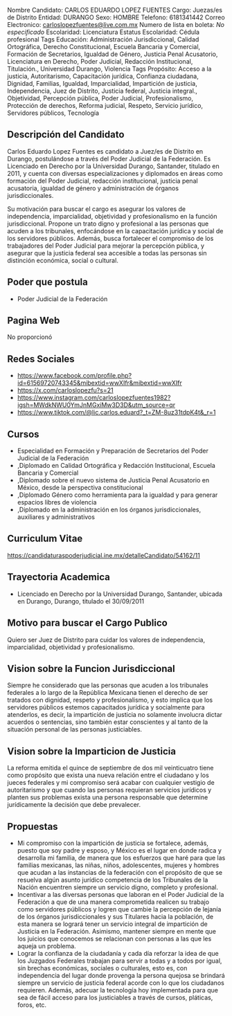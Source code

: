 Nombre Candidato: CARLOS EDUARDO LOPEZ FUENTES
Cargo: Juezas/es de Distrito
Entidad: DURANGO
Sexo: HOMBRE
Telefono: 6181341442
Correo Electronico: carloslopezfuentes@live.com.mx
Numero de lista en boleta: *No especificado*
Escolaridad: Licenciatura
Estatus Escolaridad: Cédula profesional
Tags Educación: Administración Jurisdiccional, Calidad Ortográfica, Derecho Constitucional, Escuela Bancaria y Comercial, Formación de Secretarios, Igualdad de Género, Justicia Penal Acusatorio, Licenciatura en Derecho, Poder Judicial, Redacción Institucional, Titulación., Universidad Durango, Violencia
Tags Propósito: Acceso a la justicia, Autoritarismo, Capacitación jurídica, Confianza ciudadana, Dignidad, Familias, Igualdad, Imparcialidad, Impartición de justicia, Independencia, Juez de Distrito, Justicia federal, Justicia integral., Objetividad, Percepción pública, Poder Judicial, Profesionalismo, Protección de derechos, Reforma judicial, Respeto, Servicio jurídico, Servidores públicos, Tecnología


## Descripción del Candidato 

Carlos Eduardo Lopez Fuentes es candidato a Juez/es de Distrito en Durango, postulándose a través del Poder Judicial de la Federación. Es Licenciado en Derecho por la Universidad Durango, Santander, titulado en 2011, y cuenta con diversas especializaciones y diplomados en áreas como formación del Poder Judicial, redacción institucional, justicia penal acusatoria, igualdad de género y administración de órganos jurisdiccionales.

Su motivación para buscar el cargo es asegurar los valores de independencia, imparcialidad, objetividad y profesionalismo en la función jurisdiccional.  Propone un trato digno y profesional a las personas que acuden a los tribunales, enfocándose en la capacitación jurídica y social de los servidores públicos.  Además, busca fortalecer el compromiso de los trabajadores del Poder Judicial para mejorar la percepción pública, y asegurar que la justicia federal sea accesible a todas las personas sin distinción económica, social o cultural.


## Poder que postula

- Poder Judicial de la Federación


## Pagina Web

No proporcionó


## Redes Sociales

- https://www.facebook.com/profile.php?id=61569720743345&mibextid=wwXIfr&mibextid=wwXIfr
- https://x.com/carloslopezfu?s=21
- https://www.instagram.com/carloslopezfuentes1982?igsh=MWdkNWU0YmJnMGxiMw3D3D&utm_source=qr
- https://www.tiktok.com/@lic.carlos.eduard?_t=ZM-8uz31tdpK4t&_r=1


## Cursos

- Especialidad en Formación y Preparación de Secretarios del Poder Judicial de la Federación
- ,Diplomado en Calidad Ortográfica y Redacción Institucional, Escuela Bancaria y Comercial
- ,Diplomado sobre el nuevo sistema de Justicia Penal Acusatorio en México, desde la perspectiva constitucional
- ,Diplomado Género como herramienta para la igualdad y para generar espacios libres de violencia
- ,Diplomado en la administración en los órganos jurisdiccionales, auxiliares y administrativos


## Curriculum Vitae

https://candidaturaspoderjudicial.ine.mx/detalleCandidato/54162/11


## Trayectoria Academica

- Licenciado en Derecho por la Universidad Durango, Santander, ubicada en Durango, Durango, titulado el 30/09/2011


## Motivo para buscar el Cargo Publico

Quiero ser Juez de Distrito para cuidar los valores de independencia, imparcialidad, objetividad y profesionalismo.


## Vision sobre la Funcion Jurisdiccional

Siempre he considerado que las personas que acuden a los tribunales federales a lo largo de la República Mexicana tienen el derecho de ser tratados con dignidad, respeto y profesionalismo, y esto implica que los servidores públicos estemos capacitados jurídica y socialmente para atenderlos, es decir, la impartición de justicia no solamente involucra dictar acuerdos o sentencias, sino también estar conscientes y al tanto de la situación personal de las personas justiciables.


## Vision sobre la Imparticion de Justicia

La reforma emitida el quince de septiembre de dos mil veinticuatro tiene como propósito que exista una nueva relación entre el ciudadano y los jueces federales y mi compromiso será acabar con cualquier vestigio de autoritarismo y que cuando las personas requieran servicios jurídicos y planten sus problemas exista una persona responsable que determine jurídicamente la decisión que debe prevalecer.


## Propuestas

- Mi compromiso con la impartición de justicia se fortalece, además, puesto que soy padre y esposo, y México es el lugar en donde radica y desarrolla mi familia, de manera que los esfuerzos que haré para que las familias mexicanas, las niñas, niños, adolescentes, mujeres y hombres que acudan a las instancias de la federación con el propósito de que se resuelva algún asunto jurídico competencia de los Tribunales de la Nación encuentren siempre un servicio digno, completo y profesional.
- Incentivar a las diversas personas que laboran en el Poder Judicial de la Federación a que de una manera comprometida realicen su trabajo como servidores públicos y logren que cambie la percepción de lejanía de los órganos jurisdiccionales y sus Titulares hacia la población, de esta manera se logrará tener un servicio integral de impartición de Justicia en la Federación. Asimismo, mantener siempre en mente que los juicios que conocemos se relacionan con personas a las que les aqueja un problema.
- Lograr la confianza de la ciudadanía y cada día reforzar la idea de que los Juzgados Federales trabajan para servir a todas y a todos por igual, sin brechas económicas, sociales o culturales, esto es, con independencia del lugar donde provenga la persona quejosa se brindará siempre un servicio de justicia federal acorde con lo que los ciudadanos requieren. Además, adecuar la tecnología hoy implementada para que sea de fácil acceso para los justiciables a través de cursos, pláticas, foros, etc.

